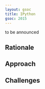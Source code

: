 ```yaml
---
layout: gsoc 
title: IPython
gsoc: 2015
---
```


to be announced
    
Rationale
---------

Approach
--------

Challenges
---------

